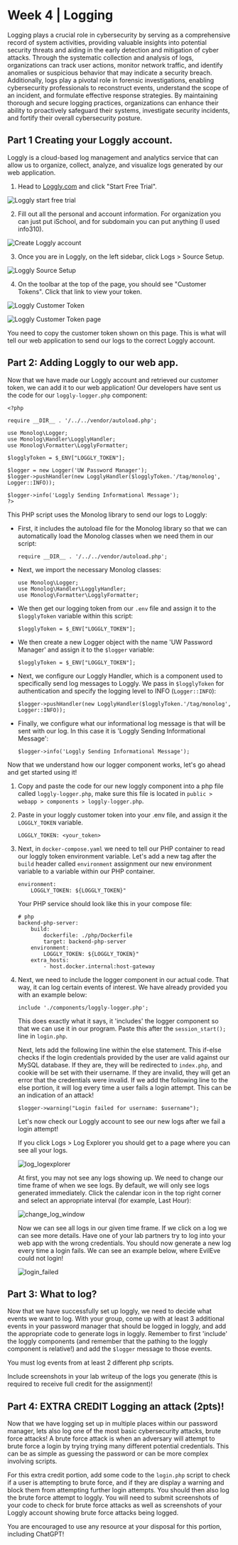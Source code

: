 # Week 4 | Logging
Logging plays a crucial role in cybersecurity by serving as a comprehensive record of system activities, providing valuable insights into potential security threats and aiding in the early detection and mitigation of cyber attacks. Through the systematic collection and analysis of logs, organizations can track user actions, monitor network traffic, and identify anomalies or suspicious behavior that may indicate a security breach. Additionally, logs play a pivotal role in forensic investigations, enabling cybersecurity professionals to reconstruct events, understand the scope of an incident, and formulate effective response strategies. By maintaining thorough and secure logging practices, organizations can enhance their ability to proactively safeguard their systems, investigate security incidents, and fortify their overall cybersecurity posture.

## Part 1 Creating your Loggly account.
Loggly is a cloud-based log management and analytics service that can allow us to organize, collect, analyze, and visualize logs generated by our web application.

1. Head to [Loggly.com](https://loggly.com) and click "Start Free Trial".

![Loggly start free trial](/lab-writeup-imgs/loggly_start_trial.png)

2. Fill out all the personal and account information. For organization you can just put iSchool, and for subdomain you can put anything (I used info310).

![Create Loggly account](/lab-writeup-imgs/create_loggly_account.png)

3. Once you are in Loggly, on the left sidebar, click Logs > Source Setup.

![Loggly Source Setup](/lab-writeup-imgs/loggly_source_setup.png)

4. On the toolbar at the top of the page, you should see "Customer Tokens". Click that link to view your token.

![Loggly Customer Token](/lab-writeup-imgs/loggly_customer_token.png)

![Loggly Customer Token page](/lab-writeup-imgs/loggly_customer_token_2.png)

You need to copy the customer token shown on this page. This is what will tell our web application to send our logs to the correct Loggly account.

## Part 2: Adding Loggly to our web app.
Now that we have made our Loggly account and retrieved our customer token, we can add it to our web application! Our developers have sent us the code for our  `loggly-logger.php` component:

```
<?php

require __DIR__ . '/../../vendor/autoload.php';

use Monolog\Logger;
use Monolog\Handler\LogglyHandler;
use Monolog\Formatter\LogglyFormatter;

$logglyToken = $_ENV["LOGGLY_TOKEN"];

$logger = new Logger('UW Password Manager');
$logger->pushHandler(new LogglyHandler($logglyToken.'/tag/monolog', Logger::INFO));

$logger->info('Loggly Sending Informational Message');
?>
```

This PHP script uses the Monolog library to send our logs to Loggly:
- First, it includes the autoload file for the Monolog library so that we can automatically load the Monolog classes when we need them in our script:
    ```
    require __DIR__ . '/../../vendor/autoload.php';
    ```

- Next, we import the necessary Monolog classes:
    ```
    use Monolog\Logger;
    use Monolog\Handler\LogglyHandler;
    use Monolog\Formatter\LogglyFormatter;
    ```

- We then get our logging token from our `.env` file and assign it to the `$logglyToken` variable within this script:
    ```
    $logglyToken = $_ENV["LOGGLY_TOKEN"];
    ```
- We then create a new Logger object with the name 'UW Password Manager' and assign it to the `$logger` variable:
    ```
    $logglyToken = $_ENV["LOGGLY_TOKEN"];
    ```

- Next, we configure our Loggly Handler, which is a component used to specifically send log messages to Loggly. We pass in `$logglyToken` for authentication and specify the logging level to INFO (`Logger::INFO`):
    ```
    $logger->pushHandler(new LogglyHandler($logglyToken.'/tag/monolog', Logger::INFO));
    ```

- Finally, we configure what our informational log message is that will be sent with our log. In this case it is 'Loggly Sending Informational Message':
    ```
    $logger->info('Loggly Sending Informational Message');
    ```
Now that we understand how our logger component works, let's go ahead and get started using it!

1. Copy and paste the code for our new loggly component into a php file called `loggly-logger.php`, make sure this file is located in `public > webapp > components > loggly-logger.php`.

2. Paste in your loggly customer token into your .env file, and assign it the `LOGGLY_TOKEN` variable. 

    ```
    LOGGLY_TOKEN: <your_token>
    ```

3. Next, in `docker-compose.yaml` we need to tell our PHP container to read our loggly token environment variable. Let's add a new tag after the `build` header called `environment` assignment our new environment variable to a variable within our PHP container.
    ```
    environment:
        LOGGLY_TOKEN: ${LOGGLY_TOKEN}"
    ```

    Your PHP service should look like this in your compose file:
    ```
    # php
    backend-php-server:
        build:
            dockerfile: ./php/Dockerfile
            target: backend-php-server
        environment:
            LOGGLY_TOKEN: ${LOGGLY_TOKEN}"
        extra_hosts:
            - host.docker.internal:host-gateway
    ```
4. Next, we need to include the logger component in our actual code. That way, it can log certain events of interest. We have already provided you with an example below:

    ```
    include './components/loggly-logger.php';
    ```

    This does exactly what it says, it 'includes' the logger component so that we can use it in our program. Paste this after the `session_start();` line in `login.php`.

    Next, lets add the following line within the else statement. This if-else checks if the login credentials provided by the user are valid against our MySQL database. If they are, they will be redirected to `index.php`, and cookie will be set with their username. If they are invalid, they will get an error that the credentials were invalid. If we add the following line to the else portion, it will log every time a user fails a login attempt. This can be an indication of an attack!

    ```
    $logger->warning("Login failed for username: $username");
    ```

    Let's now check our Loggly account to see our new logs after we fail a login attempt!

    If you click Logs > Log Explorer you should get to a page where you can see all your logs.

    ![log_logexplorer](/lab-writeup-imgs/logs_logexplorer.png)

    At first, you may not see any logs showing up. We need to change our time frame of when we see logs. By default, we will only see logs generated immediately. Click the calendar icon in the top right corner and select an appropriate interval (for example, Last Hour):

    ![change_log_window](/lab-writeup-imgs/change_log_window.png)

    Now we can see all logs in our given time frame. If we click on a log we can see more details. Have one of your lab partners try to log into your web app with the wrong credentials. You should now generate a new log every time a login fails. We can see an example below, where EvilEve could not login!

    ![login_failed](/lab-writeup-imgs/login_failed.png)

## Part 3: What to log?

Now that we have successfully set up loggly, we need to decide what events we want to log. With your group, come up with at least 3 additional events in your password manager that should be logged in loggly, and add the appropriate code to generate logs in loggly. Remember to first 'include' the loggly components (and remember that the pathing to the loggly component is relative!) and add the `$logger` message to those events.

You must log events from at least 2 different php scripts.

Include screenshots in your lab writeup of the logs you generate (this is required to receive full credit for the assignment)!


## Part 4: EXTRA CREDIT Logging an attack (2pts)!

Now that we have logging set up in multiple places within our password manager, lets also log one of the most basic cybersecurity attacks, brute force attacks! A brute force attack is when an adversary will attempt to brute force a login by trying trying many different potential credentials. This can be as simple as guessing the password or can be more complex involving scripts. 

For this extra credit portion, add some code to the `login.php` script to check if a user is attempting to brute force, and if they are display a warning and block them from attempting further login attempts. You should then also log the brute force attempt to loggly. You will need to submit screenshots of your code to check for brute force attacks as well as screenshots of your Loggly account showing brute force attacks being logged.

You are encouraged to use any resource at your disposal for this portion, including ChatGPT! 
